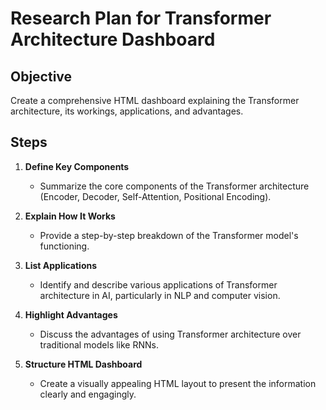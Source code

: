 # Research Plan for Transformer Architecture Dashboard

## Objective
Create a comprehensive HTML dashboard explaining the Transformer architecture, its workings, applications, and advantages.

## Steps
1. **Define Key Components**
   - Summarize the core components of the Transformer architecture (Encoder, Decoder, Self-Attention, Positional Encoding).

2. **Explain How It Works**
   - Provide a step-by-step breakdown of the Transformer model's functioning.

3. **List Applications**
   - Identify and describe various applications of Transformer architecture in AI, particularly in NLP and computer vision.

4. **Highlight Advantages**
   - Discuss the advantages of using Transformer architecture over traditional models like RNNs.

5. **Structure HTML Dashboard**
   - Create a visually appealing HTML layout to present the information clearly and engagingly.
